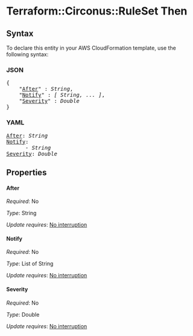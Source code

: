 # Terraform::Circonus::RuleSet Then

## Syntax

To declare this entity in your AWS CloudFormation template, use the following syntax:

### JSON

<pre>
{
    "<a href="#after" title="After">After</a>" : <i>String</i>,
    "<a href="#notify" title="Notify">Notify</a>" : <i>[ String, ... ]</i>,
    "<a href="#severity" title="Severity">Severity</a>" : <i>Double</i>
}
</pre>

### YAML

<pre>
<a href="#after" title="After">After</a>: <i>String</i>
<a href="#notify" title="Notify">Notify</a>: <i>
      - String</i>
<a href="#severity" title="Severity">Severity</a>: <i>Double</i>
</pre>

## Properties

#### After

_Required_: No

_Type_: String

_Update requires_: [No interruption](https://docs.aws.amazon.com/AWSCloudFormation/latest/UserGuide/using-cfn-updating-stacks-update-behaviors.html#update-no-interrupt)

#### Notify

_Required_: No

_Type_: List of String

_Update requires_: [No interruption](https://docs.aws.amazon.com/AWSCloudFormation/latest/UserGuide/using-cfn-updating-stacks-update-behaviors.html#update-no-interrupt)

#### Severity

_Required_: No

_Type_: Double

_Update requires_: [No interruption](https://docs.aws.amazon.com/AWSCloudFormation/latest/UserGuide/using-cfn-updating-stacks-update-behaviors.html#update-no-interrupt)

